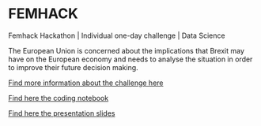# FEMHACK
Femhack Hackathon | Individual one-day challenge | Data Science

The European Union is concerned about the implications that Brexit may have on the European economy and needs to analyse the situation in order to improve their future decision making. 

[Find more information about the challenge here](https://nuwe.io/challenge/hack-the-markets-eda)

[Find here the coding notebook](https://github.com/GloriaiXIII/femhack/blob/main/femhack_data_hackthemarkets.ipynb)

[Find here the presentation slides](https://slides.com/gloriaixiii/minimal)


